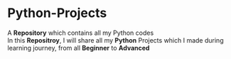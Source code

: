 # Python-Projects
A <b>Repository</b> which contains all my Python codes<br>
In this <b>Repositroy</b>, I will share all my <b>Python</b> Projects which I made during learning journey, from all <b>Beginner</b> to <b>Advanced</b>
